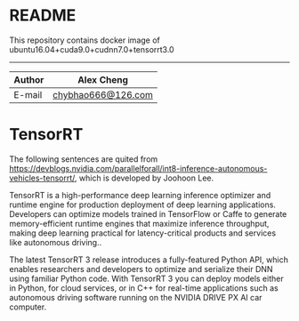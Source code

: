 README
===========================
This repository contains docker image of ubuntu16.04+cuda9.0+cudnn7.0+tensorrt3.0

****
	
|Author|Alex Cheng|
|---|---
|E-mail|chybhao666@126.com


# TensorRT
The following sentences are quited from https://devblogs.nvidia.com/parallelforall/int8-inference-autonomous-vehicles-tensorrt/, which is developed by Joohoon Lee.


TensorRT is a high-performance deep learning inference optimizer and runtime engine for production deployment of deep learning applications. Developers can optimize models trained in TensorFlow or Caffe to generate memory-efficient runtime engines that maximize inference throughput, making deep learning practical for latency-critical products and services like autonomous driving..

The latest TensorRT 3 release introduces a fully-featured Python API, which enables researchers and developers to optimize and serialize their DNN using familiar Python code. With TensorRT 3 you can deploy models either in Python, for cloud services, or in C++ for real-time applications such as autonomous driving software running on the NVIDIA DRIVE PX AI car computer.
